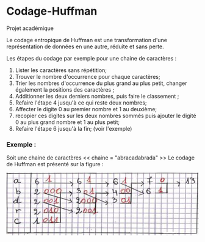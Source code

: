# Codage-Huffman
Projet académique

Le codage entropique de Huffman est une transformation d'une représentation de données en une autre, réduite et sans perte.

Les étapes du codage par exemple pour une chaine de caractères :

1. Lister les caractères sans répétition;
2. Trouver le nombre d'occurrence pour chaque caractères;
3. Trier les nombres d'occurrence du plus grand au plus petit, changer également la positions des caractères ;
4. Additionner les deux derniers nombres, puis faire le classement ; 
5. Refaire l'étape 4 jusqu'à ce qui reste deux nombres;
6. Affecter le digite 0 au premier nombre et 1 au deuxième;
7. recopier ces digites sur les deux nombres sommés puis ajouter le digité 0 au plus grand nombre et 1 au plus petit;
8. Refaire l'étape 6 jusqu'à la fin; (voir l'exemple)

### Exemple :
Soit une chaine de caractères << chaine = "abracadabrada" >>
Le codage de Huffman est présenté sur la figure :

![Codage-Huffman exemple](Images/Codage_Huffman.png)

